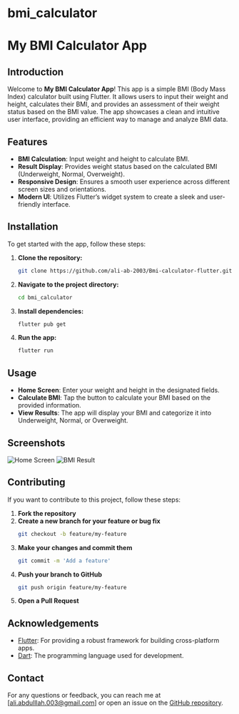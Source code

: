 # bmi_calculator

# My BMI Calculator App

## Introduction

Welcome to **My BMI Calculator App**! This app is a simple BMI (Body Mass Index) calculator built using Flutter. It allows users to input their weight and height, calculates their BMI, and provides an assessment of their weight status based on the BMI value. The app showcases a clean and intuitive user interface, providing an efficient way to manage and analyze BMI data.

## Features

- **BMI Calculation**: Input weight and height to calculate BMI.
- **Result Display**: Provides weight status based on the calculated BMI (Underweight, Normal, Overweight).
- **Responsive Design**: Ensures a smooth user experience across different screen sizes and orientations.
- **Modern UI**: Utilizes Flutter’s widget system to create a sleek and user-friendly interface.

## Installation

To get started with the app, follow these steps:

1. **Clone the repository:**
    ```bash
    git clone https://github.com/ali-ab-2003/Bmi-calculator-flutter.git
    ```

2. **Navigate to the project directory:**
    ```bash
    cd bmi_calculator
    ```

3. **Install dependencies:**
    ```bash
    flutter pub get
    ```

4. **Run the app:**
    ```bash
    flutter run
    ```

## Usage

- **Home Screen**: Enter your weight and height in the designated fields.
- **Calculate BMI**: Tap the button to calculate your BMI based on the provided information.
- **View Results**: The app will display your BMI and categorize it into Underweight, Normal, or Overweight.

## Screenshots

![Home Screen](app_screenshots/home_screen.png)
![BMI Result](app_screenshots/results_page.png)

## Contributing

If you want to contribute to this project, follow these steps:

1. **Fork the repository**
2. **Create a new branch for your feature or bug fix**
    ```bash
    git checkout -b feature/my-feature
    ```
3. **Make your changes and commit them**
    ```bash
    git commit -m 'Add a feature'
    ```
4. **Push your branch to GitHub**
    ```bash
    git push origin feature/my-feature
    ```
5. **Open a Pull Request**

## Acknowledgements

- [Flutter](https://flutter.dev): For providing a robust framework for building cross-platform apps.
- [Dart](https://dart.dev): The programming language used for development.

## Contact

For any questions or feedback, you can reach me at [ali.abdulllah.003@gmail.com] or open an issue on the [GitHub repository](https://github.com/ali-ab-2003/Bmi-calculator-flutter/issues).

